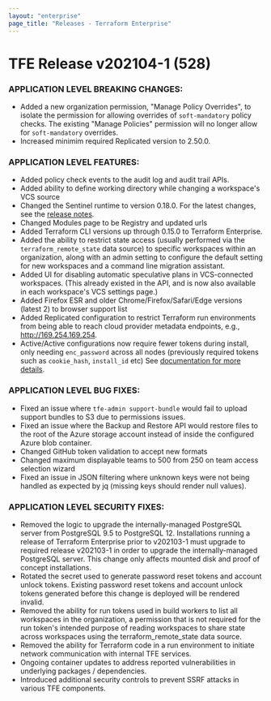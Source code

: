 ```yaml
---
layout: "enterprise"
page_title: "Releases - Terraform Enterprise"
---
```


# TFE Release v202104-1 (528)


### APPLICATION LEVEL BREAKING CHANGES:

* Added a new organization permission, "Manage Policy Overrides", to isolate the permission for allowing overrides of `soft-mandatory` policy checks. The existing "Manage Policies" permission will no longer allow for `soft-mandatory` overrides.
* Increased minimim required Replicated version to 2.50.0.

### APPLICATION LEVEL FEATURES:

* Added policy check events to the audit log and audit trail APIs.
* Added ability to define working directory while changing a workspace's VCS source
* Changed the Sentinel runtime to version 0.18.0. For the latest changes, see the [release notes](https://docs.hashicorp.com/sentinel/changelog). 
* Changed Modules page to be Registry and updated urls
* Added Terraform CLI versions up through 0.15.0 to Terraform Enterprise.
* Added the ability to restrict state access (usually performed via the `terraform_remote_state` data source) to specific workspaces within an organization, along with an admin setting to configure the default setting for new workspaces and a command line migration assistant.
* Added UI for disabling automatic speculative plans in VCS-connected workspaces. (This already existed in the API, and is now also available in each workspace's VCS settings page.)
* Added Firefox ESR and older Chrome/Firefox/Safari/Edge versions (latest 2) to browser support list
* Added Replicated configuration to restrict Terraform run environments from being able to reach cloud provider metadata endpoints, e.g., http://169.254.169.254.
* Active/Active configurations now require fewer tokens during install, only needing `enc_password` across all nodes (previously required tokens such as `cookie_hash`, `install_id` etc) See [documentation for more details](https://www.terraform.io/docs/enterprise/install/active-active.html).


### APPLICATION LEVEL BUG FIXES:
* Fixed an issue where `tfe-admin support-bundle` would fail to upload support bundles to S3 due to permissions issues.
* Fixed an issue where the Backup and Restore API would restore files to the root of the Azure storage account instead of inside the configured Azure blob container.
* Changed GitHub token validation to accept new formats
* Changed maximum displayable teams to 500 from 250 on team access selection wizard
* Fixed an issue in JSON filtering where unknown keys were not being handled as expected by jq (missing keys should render null values).

### APPLICATION LEVEL SECURITY FIXES:
* Removed the logic to upgrade the internally-managed PostgreSQL server from PostgreSQL 9.5 to PostgreSQL 12. Installations running a release of Terraform Enterprise prior to v202103-1 must upgrade to required release v202103-1 in order to upgrade the internally-managed PostgreSQL server. This change only affects mounted disk and proof of concept installations.
* Rotated the secret used to generate password reset tokens and account unlock tokens. Existing password reset tokens and account unlock tokens generated before this change is deployed will be rendered invalid.
* Removed the ability for run tokens used in build workers to list all workspaces in the organization, a permission that is not required for the run token's intended purpose of reading workspaces to share state across workspaces using the terraform_remote_state data source.
* Removed the ability for Terraform code in a run environment to initiate network communication with internal TFE services.
* Ongoing container updates to address reported vulnerabilities in underlying packages / dependencies.
* Introduced additional security controls to prevent SSRF attacks in various TFE components.